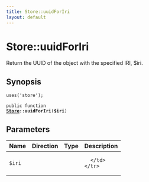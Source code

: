 ```yaml
---
title: Store::uuidForIri
layout: default
---
```


# Store::uuidForIri

Return the UUID of the object with the specified IRI, $iri.

## Synopsis

<code>uses('store');</code>

<code>public function <b><a href="Store">Store</a>::uuidForIri</b>(<b>$iri</b>)</code>

## Parameters

<table>
  <thead>
    <tr>
      <th>Name</th>
      <th>Direction</th>
      <th>Type</th>
      <th>Description</th>
    </tr>
  </thead>
  <tbody>
    <tr>
      <td><code>$iri</code>
      <td><i></i></td>
      <td></td>
      <td>

      </td>
    </tr>
  </tbody>
</table>

